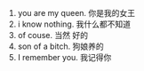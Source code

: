 1. you are my queen. 你是我的女王
2. i know nothing. 我什么都不知道
3. of couse. 当然 好的
4. son of a bitch. 狗娘养的
5. I remember you. 我记得你